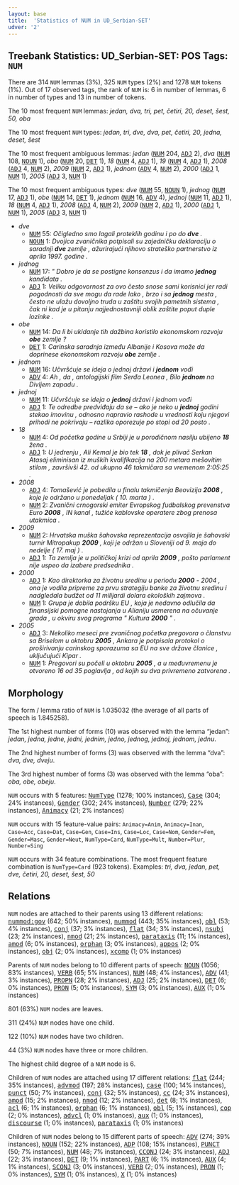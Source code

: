 ```yaml
---
layout: base
title:  'Statistics of NUM in UD_Serbian-SET'
udver: '2'
---
```


## Treebank Statistics: UD_Serbian-SET: POS Tags: `NUM`

There are 314 `NUM` lemmas (3%), 325 `NUM` types (2%) and 1278 `NUM` tokens (1%).
Out of 17 observed tags, the rank of `NUM` is: 6 in number of lemmas, 6 in number of types and 13 in number of tokens.

The 10 most frequent `NUM` lemmas: <em>jedan, dva, tri, pet, četiri, 20, deset, šest, 50, oba</em>

The 10 most frequent `NUM` types:  <em>jedan, tri, dve, dva, pet, četiri, 20, jedna, deset, šest</em>

The 10 most frequent ambiguous lemmas: <em>jedan</em> (<tt><a href="sr_set-pos-NUM.html">NUM</a></tt> 204, <tt><a href="sr_set-pos-ADJ.html">ADJ</a></tt> 2), <em>dva</em> (<tt><a href="sr_set-pos-NUM.html">NUM</a></tt> 108, <tt><a href="sr_set-pos-NOUN.html">NOUN</a></tt> 1), <em>oba</em> (<tt><a href="sr_set-pos-NUM.html">NUM</a></tt> 20, <tt><a href="sr_set-pos-DET.html">DET</a></tt> 1), <em>18</em> (<tt><a href="sr_set-pos-NUM.html">NUM</a></tt> 4, <tt><a href="sr_set-pos-ADJ.html">ADJ</a></tt> 1), <em>19</em> (<tt><a href="sr_set-pos-NUM.html">NUM</a></tt> 4, <tt><a href="sr_set-pos-ADJ.html">ADJ</a></tt> 1), <em>2008</em> (<tt><a href="sr_set-pos-ADJ.html">ADJ</a></tt> 4, <tt><a href="sr_set-pos-NUM.html">NUM</a></tt> 2), <em>2009</em> (<tt><a href="sr_set-pos-NUM.html">NUM</a></tt> 2, <tt><a href="sr_set-pos-ADJ.html">ADJ</a></tt> 1), <em>jednom</em> (<tt><a href="sr_set-pos-ADV.html">ADV</a></tt> 4, <tt><a href="sr_set-pos-NUM.html">NUM</a></tt> 2), <em>2000</em> (<tt><a href="sr_set-pos-ADJ.html">ADJ</a></tt> 1, <tt><a href="sr_set-pos-NUM.html">NUM</a></tt> 1), <em>2005</em> (<tt><a href="sr_set-pos-ADJ.html">ADJ</a></tt> 3, <tt><a href="sr_set-pos-NUM.html">NUM</a></tt> 1)

The 10 most frequent ambiguous types:  <em>dve</em> (<tt><a href="sr_set-pos-NUM.html">NUM</a></tt> 55, <tt><a href="sr_set-pos-NOUN.html">NOUN</a></tt> 1), <em>jednog</em> (<tt><a href="sr_set-pos-NUM.html">NUM</a></tt> 17, <tt><a href="sr_set-pos-ADJ.html">ADJ</a></tt> 1), <em>obe</em> (<tt><a href="sr_set-pos-NUM.html">NUM</a></tt> 14, <tt><a href="sr_set-pos-DET.html">DET</a></tt> 1), <em>jednom</em> (<tt><a href="sr_set-pos-NUM.html">NUM</a></tt> 16, <tt><a href="sr_set-pos-ADV.html">ADV</a></tt> 4), <em>jednoj</em> (<tt><a href="sr_set-pos-NUM.html">NUM</a></tt> 11, <tt><a href="sr_set-pos-ADJ.html">ADJ</a></tt> 1), <em>18</em> (<tt><a href="sr_set-pos-NUM.html">NUM</a></tt> 4, <tt><a href="sr_set-pos-ADJ.html">ADJ</a></tt> 1), <em>2008</em> (<tt><a href="sr_set-pos-ADJ.html">ADJ</a></tt> 4, <tt><a href="sr_set-pos-NUM.html">NUM</a></tt> 2), <em>2009</em> (<tt><a href="sr_set-pos-NUM.html">NUM</a></tt> 2, <tt><a href="sr_set-pos-ADJ.html">ADJ</a></tt> 1), <em>2000</em> (<tt><a href="sr_set-pos-ADJ.html">ADJ</a></tt> 1, <tt><a href="sr_set-pos-NUM.html">NUM</a></tt> 1), <em>2005</em> (<tt><a href="sr_set-pos-ADJ.html">ADJ</a></tt> 3, <tt><a href="sr_set-pos-NUM.html">NUM</a></tt> 1)


* <em>dve</em>
  * <tt><a href="sr_set-pos-NUM.html">NUM</a></tt> 55: <em>Očigledno smo lagali proteklih godinu i po do <b>dve</b> .</em>
  * <tt><a href="sr_set-pos-NOUN.html">NOUN</a></tt> 1: <em>Dvojica zvaničnika potpisali su zajedničku deklaraciju o saradnji <b>dve</b> zemlje , ažurirajući njihovo strateško partnerstvo iz aprila 1997. godine .</em>
* <em>jednog</em>
  * <tt><a href="sr_set-pos-NUM.html">NUM</a></tt> 17: <em>" Dobro je da se postigne konsenzus i da imamo <b>jednog</b> kandidata .</em>
  * <tt><a href="sr_set-pos-ADJ.html">ADJ</a></tt> 1: <em>Veliku odgovornost za ovo često snose sami korisnici jer radi pogodnosti da sve mogu da rade lako , brzo i sa <b>jednog</b> mesta , često ne ulažu dovoljno truda u zaštitu svojih pametnih sistema , čak ni kad je u pitanju najjednostavniji oblik zaštite poput duple lozinke .</em>
* <em>obe</em>
  * <tt><a href="sr_set-pos-NUM.html">NUM</a></tt> 14: <em>Da li bi ukidanje tih dažbina koristilo ekonomskom razvoju <b>obe</b> zemlje ?</em>
  * <tt><a href="sr_set-pos-DET.html">DET</a></tt> 1: <em>Carinska saradnja između Albanije i Kosova može da doprinese ekonomskom razvoju <b>obe</b> zemlje .</em>
* <em>jednom</em>
  * <tt><a href="sr_set-pos-NUM.html">NUM</a></tt> 16: <em>Učvršćuje se ideja o jednoj državi i <b>jednom</b> vođi</em>
  * <tt><a href="sr_set-pos-ADV.html">ADV</a></tt> 4: <em>Ah , da , antologijski film Serđa Leonea , Bilo <b>jednom</b> na Divljem zapadu .</em>
* <em>jednoj</em>
  * <tt><a href="sr_set-pos-NUM.html">NUM</a></tt> 11: <em>Učvršćuje se ideja o <b>jednoj</b> državi i jednom vođi</em>
  * <tt><a href="sr_set-pos-ADJ.html">ADJ</a></tt> 1: <em>Te odredbe predviđaju da se – ako je neko u <b>jednoj</b> godini stekao imovinu , odnosno napravio rashode u vrednosti koju njegovi prihodi ne pokrivaju – razlika oporezuje po stopi od 20 posto .</em>
* <em>18</em>
  * <tt><a href="sr_set-pos-NUM.html">NUM</a></tt> 4: <em>Od početka godine u Srbiji je u porodičnom nasilju ubijeno <b>18</b> žena .</em>
  * <tt><a href="sr_set-pos-ADJ.html">ADJ</a></tt> 1: <em>U jedrenju , Ali Kemal je bio tek <b>18</b> , dok je plivač Serkan Atasaj eliminisan iz muških kvalifikacija na 200 metara mešovitim stilom , završivši 42. od ukupno 46 takmičara sa vremenom 2:05:25 .</em>
* <em>2008</em>
  * <tt><a href="sr_set-pos-ADJ.html">ADJ</a></tt> 4: <em>Tomašević je pobedila u finalu takmičenja Beovizija <b>2008</b> , koje je održano u ponedeljak ( 10. marta ) .</em>
  * <tt><a href="sr_set-pos-NUM.html">NUM</a></tt> 2: <em>Zvanični crnogorski emiter Evropskog fudbalskog prevenstva Euro <b>2008</b> , IN kanal , tužiće kablovske operatere zbog prenosa utakmica .</em>
* <em>2009</em>
  * <tt><a href="sr_set-pos-NUM.html">NUM</a></tt> 2: <em>Hrvatska muška šahovska reprezentacija osvojila je šahovski turnir Mitropakup <b>2009</b> , koji je održan u Sloveniji od 9. maja do nedelje ( 17. maj ) .</em>
  * <tt><a href="sr_set-pos-ADJ.html">ADJ</a></tt> 1: <em>Ta zemlja je u političkoj krizi od aprila <b>2009</b> , pošto parlament nije uspeo da izabere predsednika .</em>
* <em>2000</em>
  * <tt><a href="sr_set-pos-ADJ.html">ADJ</a></tt> 1: <em>Kao direktorka za životnu sredinu u periodu <b>2000</b> - 2004 , ona je vodila pripreme za prvu strategiju banke za životnu sredinu i nadgledala budžet od 11 milijardi dolara ekoloških zajmova .</em>
  * <tt><a href="sr_set-pos-NUM.html">NUM</a></tt> 1: <em>Grupa je dobila podršku EU , koja je nedavno odlučila da finansijski pomogne nastojanja u Alianiju usmerena na očuvanje grada , u okviru svog programa " Kultura <b>2000</b> " .</em>
* <em>2005</em>
  * <tt><a href="sr_set-pos-ADJ.html">ADJ</a></tt> 3: <em>Nekoliko meseci pre zvaničnog početka pregovora o članstvu sa Briselom u oktobru <b>2005</b> , Ankara je potpisala protokol o proširivanju carinskog sporazuma sa EU na sve države članice , uključujući Kipar .</em>
  * <tt><a href="sr_set-pos-NUM.html">NUM</a></tt> 1: <em>Pregovori su počeli u oktobru <b>2005</b> , a u međuvremenu je otvoreno 16 od 35 poglavlja , od kojih su dva privremeno zatvorena .</em>

## Morphology

The form / lemma ratio of `NUM` is 1.035032 (the average of all parts of speech is 1.845258).

The 1st highest number of forms (10) was observed with the lemma “jedan”: <em>jedan, jedna, jedne, jedni, jednim, jedno, jednog, jednoj, jednom, jednu</em>.

The 2nd highest number of forms (3) was observed with the lemma “dva”: <em>dva, dve, dveju</em>.

The 3rd highest number of forms (3) was observed with the lemma “oba”: <em>oba, obe, obeju</em>.

`NUM` occurs with 5 features: <tt><a href="sr_set-feat-NumType.html">NumType</a></tt> (1278; 100% instances), <tt><a href="sr_set-feat-Case.html">Case</a></tt> (304; 24% instances), <tt><a href="sr_set-feat-Gender.html">Gender</a></tt> (302; 24% instances), <tt><a href="sr_set-feat-Number.html">Number</a></tt> (279; 22% instances), <tt><a href="sr_set-feat-Animacy.html">Animacy</a></tt> (21; 2% instances)

`NUM` occurs with 15 feature-value pairs: `Animacy=Anim`, `Animacy=Inan`, `Case=Acc`, `Case=Dat`, `Case=Gen`, `Case=Ins`, `Case=Loc`, `Case=Nom`, `Gender=Fem`, `Gender=Masc`, `Gender=Neut`, `NumType=Card`, `NumType=Mult`, `Number=Plur`, `Number=Sing`

`NUM` occurs with 34 feature combinations.
The most frequent feature combination is `NumType=Card` (923 tokens).
Examples: <em>tri, dva, jedan, pet, dve, četiri, 20, deset, šest, 50</em>


## Relations

`NUM` nodes are attached to their parents using 13 different relations: <tt><a href="sr_set-dep-nummod-gov.html">nummod:gov</a></tt> (642; 50% instances), <tt><a href="sr_set-dep-nummod.html">nummod</a></tt> (443; 35% instances), <tt><a href="sr_set-dep-obl.html">obl</a></tt> (53; 4% instances), <tt><a href="sr_set-dep-conj.html">conj</a></tt> (37; 3% instances), <tt><a href="sr_set-dep-flat.html">flat</a></tt> (34; 3% instances), <tt><a href="sr_set-dep-nsubj.html">nsubj</a></tt> (23; 2% instances), <tt><a href="sr_set-dep-nmod.html">nmod</a></tt> (21; 2% instances), <tt><a href="sr_set-dep-parataxis.html">parataxis</a></tt> (11; 1% instances), <tt><a href="sr_set-dep-amod.html">amod</a></tt> (6; 0% instances), <tt><a href="sr_set-dep-orphan.html">orphan</a></tt> (3; 0% instances), <tt><a href="sr_set-dep-appos.html">appos</a></tt> (2; 0% instances), <tt><a href="sr_set-dep-obj.html">obj</a></tt> (2; 0% instances), <tt><a href="sr_set-dep-xcomp.html">xcomp</a></tt> (1; 0% instances)

Parents of `NUM` nodes belong to 10 different parts of speech: <tt><a href="sr_set-pos-NOUN.html">NOUN</a></tt> (1056; 83% instances), <tt><a href="sr_set-pos-VERB.html">VERB</a></tt> (65; 5% instances), <tt><a href="sr_set-pos-NUM.html">NUM</a></tt> (48; 4% instances), <tt><a href="sr_set-pos-ADV.html">ADV</a></tt> (41; 3% instances), <tt><a href="sr_set-pos-PROPN.html">PROPN</a></tt> (28; 2% instances), <tt><a href="sr_set-pos-ADJ.html">ADJ</a></tt> (25; 2% instances), <tt><a href="sr_set-pos-DET.html">DET</a></tt> (6; 0% instances), <tt><a href="sr_set-pos-PRON.html">PRON</a></tt> (5; 0% instances), <tt><a href="sr_set-pos-SYM.html">SYM</a></tt> (3; 0% instances), <tt><a href="sr_set-pos-AUX.html">AUX</a></tt> (1; 0% instances)

801 (63%) `NUM` nodes are leaves.

311 (24%) `NUM` nodes have one child.

122 (10%) `NUM` nodes have two children.

44 (3%) `NUM` nodes have three or more children.

The highest child degree of a `NUM` node is 6.

Children of `NUM` nodes are attached using 17 different relations: <tt><a href="sr_set-dep-flat.html">flat</a></tt> (244; 35% instances), <tt><a href="sr_set-dep-advmod.html">advmod</a></tt> (197; 28% instances), <tt><a href="sr_set-dep-case.html">case</a></tt> (100; 14% instances), <tt><a href="sr_set-dep-punct.html">punct</a></tt> (50; 7% instances), <tt><a href="sr_set-dep-conj.html">conj</a></tt> (32; 5% instances), <tt><a href="sr_set-dep-cc.html">cc</a></tt> (24; 3% instances), <tt><a href="sr_set-dep-amod.html">amod</a></tt> (15; 2% instances), <tt><a href="sr_set-dep-nmod.html">nmod</a></tt> (12; 2% instances), <tt><a href="sr_set-dep-det.html">det</a></tt> (8; 1% instances), <tt><a href="sr_set-dep-acl.html">acl</a></tt> (6; 1% instances), <tt><a href="sr_set-dep-orphan.html">orphan</a></tt> (6; 1% instances), <tt><a href="sr_set-dep-obl.html">obl</a></tt> (5; 1% instances), <tt><a href="sr_set-dep-cop.html">cop</a></tt> (2; 0% instances), <tt><a href="sr_set-dep-advcl.html">advcl</a></tt> (1; 0% instances), <tt><a href="sr_set-dep-aux.html">aux</a></tt> (1; 0% instances), <tt><a href="sr_set-dep-discourse.html">discourse</a></tt> (1; 0% instances), <tt><a href="sr_set-dep-parataxis.html">parataxis</a></tt> (1; 0% instances)

Children of `NUM` nodes belong to 15 different parts of speech: <tt><a href="sr_set-pos-ADV.html">ADV</a></tt> (274; 39% instances), <tt><a href="sr_set-pos-NOUN.html">NOUN</a></tt> (152; 22% instances), <tt><a href="sr_set-pos-ADP.html">ADP</a></tt> (108; 15% instances), <tt><a href="sr_set-pos-PUNCT.html">PUNCT</a></tt> (50; 7% instances), <tt><a href="sr_set-pos-NUM.html">NUM</a></tt> (48; 7% instances), <tt><a href="sr_set-pos-CCONJ.html">CCONJ</a></tt> (24; 3% instances), <tt><a href="sr_set-pos-ADJ.html">ADJ</a></tt> (22; 3% instances), <tt><a href="sr_set-pos-DET.html">DET</a></tt> (9; 1% instances), <tt><a href="sr_set-pos-PART.html">PART</a></tt> (6; 1% instances), <tt><a href="sr_set-pos-AUX.html">AUX</a></tt> (4; 1% instances), <tt><a href="sr_set-pos-SCONJ.html">SCONJ</a></tt> (3; 0% instances), <tt><a href="sr_set-pos-VERB.html">VERB</a></tt> (2; 0% instances), <tt><a href="sr_set-pos-PRON.html">PRON</a></tt> (1; 0% instances), <tt><a href="sr_set-pos-SYM.html">SYM</a></tt> (1; 0% instances), <tt><a href="sr_set-pos-X.html">X</a></tt> (1; 0% instances)

